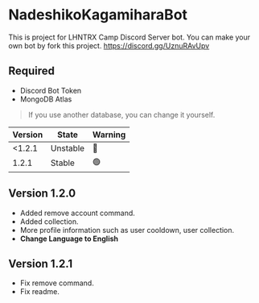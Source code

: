 # NadeshikoKagamiharaBot

This is project for LHNTRX Camp Discord Server bot.
You can make your own bot by fork this project.
https://discord.gg/UznuRAvUpv

## Required
- Discord Bot Token
- MongoDB Atlas
>If you use another database, you can change it yourself.

| Version | State                          | Warning              |
| ------- | ------------------------------ | -------------------- |
| <1.2.1  | Unstable                       | :stop_sign:          |
| 1.2.1   | Stable                         | :green_circle:       |

## Version 1.2.0
- Added remove account command.
- Added collection.
- More profile information such as user cooldown, user collection.
- **Change Language to English**

## Version 1.2.1
- Fix remove command.
- Fix readme.